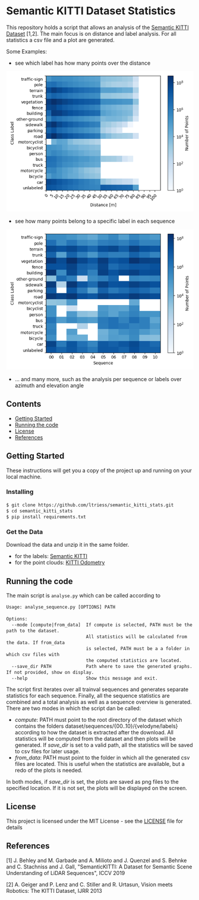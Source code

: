 # Semantic KITTI Dataset Statistics

This repository holds a script that allows an analysis of the [Semantic KITTI Dataset](http://semantic-kitti.org/) [1,2].
The main focus is on distance and label analysis.
For all statistics a csv file and a plot are generated.

Some Examples:
* see which label has how many points over the distance

![teaser1](/figures/total_distance_label_matrix.png)

* see how many points belong to a specific label in each sequence

![teaser2](/figures/sequence_label_matrix.png)


* ... and many more, such as the analysis per sequence or labels over azimuth and elevation angle


## Contents
* [Getting Started](#getting-started)
* [Running the code](#running-the-code)
* [License](#license)
* [References](#references)


## Getting Started

These instructions will get you a copy of the project up and running on your local machine.

### Installing

```
$ git clone https://github.com/ltriess/semantic_kitti_stats.git
$ cd semantic_kitti_stats
$ pip install requirements.txt
```

### Get the Data

Download the data and unzip it in the same folder.
* for the labels: [Semantic KITTI](http://semantic-kitti.org/dataset.html#download)
* for the point clouds: [KITTI Odometry](http://www.cvlibs.net/datasets/kitti/eval_odometry.php)

## Running the code

The main script is `analyse.py` which can be called according to

```
Usage: analyse_sequence.py [OPTIONS] PATH

Options:
  --mode [compute|from_data]  If compute is selected, PATH must be the path to the dataset.
                              All statistics will be calculated from the data. If from_data
                              is selected, PATH must be a a folder in which csv files with
                              the computed statistics are located.
  --save_dir PATH             Path where to save the generated graphs. If not provided, show on display.
  --help                      Show this message and exit.
```

The script first iterates over all trainval sequences and generates separate statistics for each sequence.
Finally, all the sequence statistics are combined and a total analysis as well as a sequence overview is generated.
There are two modes in which the script dan be called:

* _compute_: PATH must point to the root directory of the dataset which contains the folders
dataset/sequences/{00..10}/{velodyne/labels} according to how the dataset is extracted after the download.
All statistics will be computed from the dataset and then plots will be generated.
If _save_dir_ is set to a valid path, all the statistics will be saved to csv files for later usage.
* _from_data_: PATH must point to the folder in which all the generated csv files are located.
This is useful when the statistics are available, but a redo of the plots is needed.

In both modes, if _save_dir_ is set, the plots are saved as png files to the specified location.
If it is not set, the plots will be displayed on the screen.

## License

This project is licensed under the MIT License - see the [LICENSE](LICENSE) file for details

## References
[1] J. Behley and M. Garbade and A. Milioto and J. Quenzel and S. Behnke and C. Stachniss and J. Gall, 
"SemanticKITTI: A Dataset for Semantic Scene Understanding of LiDAR Sequences", ICCV 2019

[2] A. Geiger and P. Lenz and C. Stiller and R. Urtasun, Vision meets Robotics: The KITTI Dataset, IJRR 2013
